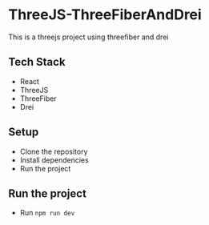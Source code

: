 # ThreeJS-ThreeFiberAndDrei

This is a threejs project using threefiber and drei

## Tech Stack

- React
- ThreeJS
- ThreeFiber
- Drei

## Setup

- Clone the repository
- Install dependencies
- Run the project

## Run the project

- Run `npm run dev`
